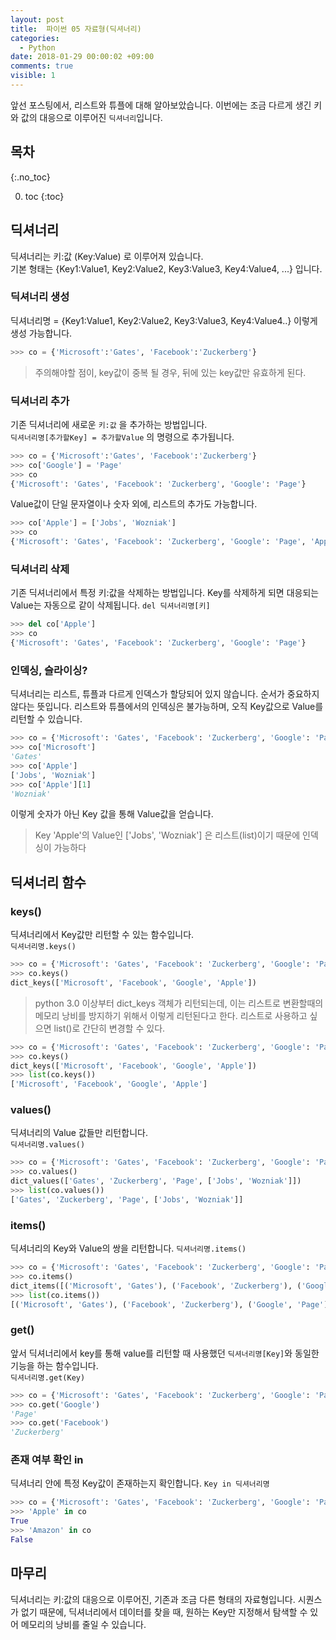 ```yaml
---
layout: post
title:  파이썬 05 자료형(딕셔너리)
categories:
  - Python
date: 2018-01-29 00:00:02 +09:00
comments: true
visible: 1
---
```


앞선 포스팅에서, 리스트와 튜플에 대해 알아보았습니다. 이번에는 조금 다르게 생긴 키와 값의 대응으로 이루어진 `딕셔너리`입니다.

## 목차
{:.no_toc}

0. toc
{:toc}

## 딕셔너리
딕셔너리는 키:값 (Key:Value) 로 이루어져 있습니다. <br />
기본 형태는 {Key1:Value1, Key2:Value2, Key3:Value3, Key4:Value4, ...} 입니다.

### 딕셔너리 생성
딕셔너리명 = {Key1:Value1, Key2:Value2, Key3:Value3, Key4:Value4..} 이렇게 생성 가능합니다.

```py
>>> co = {'Microsoft':'Gates', 'Facebook':'Zuckerberg'}
```
> 주의해야할 점이, key값이 중복 될 경우, 뒤에 있는 key값만 유효하게 된다.

### 딕셔너리 추가
기존 딕셔너리에 새로운 `키:값` 을 추가하는 방법입니다. <br />
`딕셔너리명[추가할Key] = 추가할Value` 의 명령으로 추가됩니다.

```py
>>> co = {'Microsoft':'Gates', 'Facebook':'Zuckerberg'}
>>> co['Google'] = 'Page'
>>> co
{'Microsoft': 'Gates', 'Facebook': 'Zuckerberg', 'Google': 'Page'}
```

Value값이 단일 문자열이나 숫자 외에, 리스트의 추가도 가능합니다.
```py
>>> co['Apple'] = ['Jobs', 'Wozniak']
>>> co
{'Microsoft': 'Gates', 'Facebook': 'Zuckerberg', 'Google': 'Page', 'Apple': ['Jobs', 'Wozniak']}
```

### 딕셔너리 삭제
기존 딕셔너리에서 특정 키:값을 삭제하는 방법입니다. Key를 삭제하게 되면 대응되는 Value는 자동으로 같이 삭제됩니다.
`del 딕셔너리명[키]`

```py
>>> del co['Apple']
>>> co
{'Microsoft': 'Gates', 'Facebook': 'Zuckerberg', 'Google': 'Page'}
```

### 인덱싱, 슬라이싱?
딕셔너리는 리스트, 튜플과 다르게 인덱스가 할당되어 있지 않습니다. 순서가 중요하지 않다는 뜻입니다. 리스트와 튜플에서의 인덱싱은 불가능하며, 오직 Key값으로 Value를 리턴할 수 있습니다.

```py
>>> co = {'Microsoft': 'Gates', 'Facebook': 'Zuckerberg', 'Google': 'Page', 'Apple': ['Jobs', 'Wozniak']}
>>> co['Microsoft']
'Gates'
>>> co['Apple']
['Jobs', 'Wozniak']
>>> co['Apple'][1]
'Wozniak'
```

이렇게 숫자가 아닌 Key 값을 통해 Value값을 얻습니다.

> Key 'Apple'의 Value인 ['Jobs', 'Wozniak'] 은 리스트(list)이기 때문에 인덱싱이 가능하다


## 딕셔너리 함수
### keys()
딕셔너리에서 Key값만 리턴할 수 있는 함수입니다. <br />
`딕셔너리명.keys()`
```py
>>> co = {'Microsoft': 'Gates', 'Facebook': 'Zuckerberg', 'Google': 'Page', 'Apple': ['Jobs', 'Wozniak']}
>>> co.keys()
dict_keys(['Microsoft', 'Facebook', 'Google', 'Apple'])
```
> python 3.0 이상부터 dict_keys 객체가 리턴되는데, 이는 리스트로 변환할때의 메모리 낭비를 방지하기 위해서 이렇게 리턴된다고 한다. 리스트로 사용하고 싶으면 list()로 간단히 변경할 수 있다.

```py
>>> co = {'Microsoft': 'Gates', 'Facebook': 'Zuckerberg', 'Google': 'Page', 'Apple': ['Jobs', 'Wozniak']}
>>> co.keys()
dict_keys(['Microsoft', 'Facebook', 'Google', 'Apple'])
>>> list(co.keys())
['Microsoft', 'Facebook', 'Google', 'Apple']
```

### values()
딕셔너리의 Value 값들만 리턴합니다. <br />
`딕셔너리명.values()`

```py
>>> co = {'Microsoft': 'Gates', 'Facebook': 'Zuckerberg', 'Google': 'Page', 'Apple': ['Jobs', 'Wozniak']}
>>> co.values()
dict_values(['Gates', 'Zuckerberg', 'Page', ['Jobs', 'Wozniak']])
>>> list(co.values())
['Gates', 'Zuckerberg', 'Page', ['Jobs', 'Wozniak']]
```

### items()
딕셔너리의 Key와 Value의 쌍을 리턴합니다.
`딕셔너리명.items()`
```py
>>> co = {'Microsoft': 'Gates', 'Facebook': 'Zuckerberg', 'Google': 'Page', 'Apple': ['Jobs', 'Wozniak']}
>>> co.items()
dict_items([('Microsoft', 'Gates'), ('Facebook', 'Zuckerberg'), ('Google', 'Page'), ('Apple', ['Jobs', 'Wozniak'])])
>>> list(co.items())
[('Microsoft', 'Gates'), ('Facebook', 'Zuckerberg'), ('Google', 'Page'), ('Apple', ['Jobs', 'Wozniak'])]
```

### get()
앞서 딕셔너리에서 key를 통해 value를 리턴할 때 사용했던 `딕셔너리명[Key]`와 동일한 기능을 하는 함수입니다. <br />
`딕셔너리명.get(Key)`
```py
>>> co = {'Microsoft': 'Gates', 'Facebook': 'Zuckerberg', 'Google': 'Page', 'Apple': ['Jobs', 'Wozniak']}
>>> co.get('Google')
'Page'
>>> co.get('Facebook')
'Zuckerberg'
```

### 존재 여부 확인 in
딕셔너리 안에 특정 Key값이 존재하는지 확인합니다.
`Key in 딕셔너리명`
```py
>>> co = {'Microsoft': 'Gates', 'Facebook': 'Zuckerberg', 'Google': 'Page', 'Apple': ['Jobs', 'Wozniak']}
>>> 'Apple' in co
True
>>> 'Amazon' in co
False
```

## 마무리
딕셔너리는 키:값의 대응으로 이루어진, 기존과 조금 다른 형태의 자료형입니다. 시퀀스가 없기 때문에, 딕셔너리에서 데이터를 찾을 때, 원하는 Key만 지정해서 탐색할 수 있어 메모리의 낭비를 줄일 수 있습니다.
